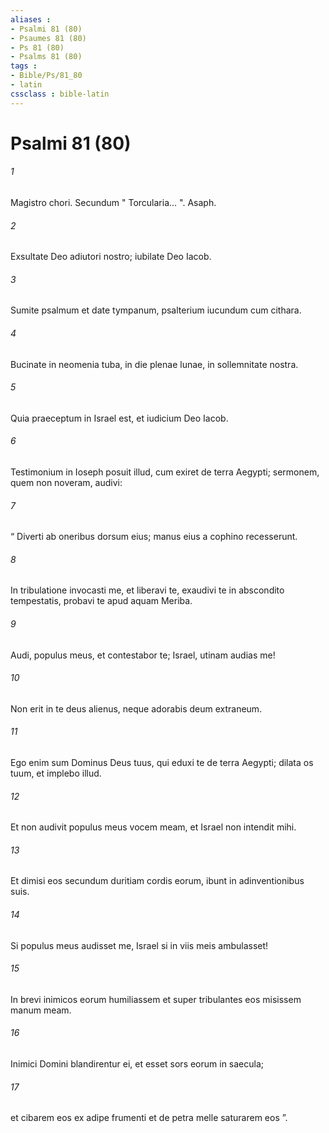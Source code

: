 ```yaml
---
aliases : 
- Psalmi 81 (80)
- Psaumes 81 (80)
- Ps 81 (80)
- Psalms 81 (80)
tags : 
- Bible/Ps/81_80
- latin
cssclass : bible-latin
---
```


# Psalmi 81 (80)

###### 1
Magistro chori. Secundum " Torcularia... ". Asaph.
###### 2
Exsultate Deo adiutori nostro; iubilate Deo Iacob.
###### 3
Sumite psalmum et date tympanum, psalterium iucundum cum cithara.
###### 4
Bucinate in neomenia tuba, in die plenae lunae, in sollemnitate nostra.
###### 5
Quia praeceptum in Israel est, et iudicium Deo Iacob.
###### 6
Testimonium in Ioseph posuit illud, cum exiret de terra Aegypti; sermonem, quem non noveram, audivi:
###### 7
“ Diverti ab oneribus dorsum eius; manus eius a cophino recesserunt.
###### 8
In tribulatione invocasti me, et liberavi te, exaudivi te in abscondito tempestatis, probavi te apud aquam Meriba.
###### 9
Audi, populus meus, et contestabor te; Israel, utinam audias me!
###### 10
Non erit in te deus alienus, neque adorabis deum extraneum.
###### 11
Ego enim sum Dominus Deus tuus, qui eduxi te de terra Aegypti; dilata os tuum, et implebo illud.
###### 12
Et non audivit populus meus vocem meam, et Israel non intendit mihi.
###### 13
Et dimisi eos secundum duritiam cordis eorum, ibunt in adinventionibus suis.
###### 14
Si populus meus audisset me, Israel si in viis meis ambulasset!
###### 15
In brevi inimicos eorum humiliassem et super tribulantes eos misissem manum meam.
###### 16
Inimici Domini blandirentur ei, et esset sors eorum in saecula;
###### 17
et cibarem eos ex adipe frumenti et de petra melle saturarem eos ”.
